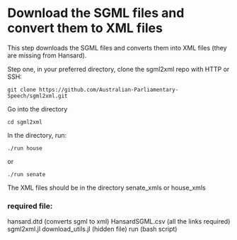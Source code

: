 # Download the SGML files and convert them to XML files
This step downloads the SGML files and converts them into XML files (they are missing from Hansard). 

Step one, in your preferred directory, clone the sgml2xml repo with HTTP or SSH:
```
git clone https://github.com/Australian-Parliamentary-Speech/sgml2xml.git
```

Go into the directory
```
cd sgml2xml
```
 
In the directory, run:
```
./run house
```

or 
```
./run senate
```

The XML files should be in the directory senate\_xmls or house\_xmls


### required file:
hansard.dtd (converts sgml to xml)
HansardSGML.csv (all the links required)
sgml2xml.jl
download\_utils.jl (hidden file)
run (bash script)


